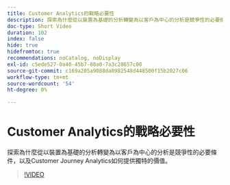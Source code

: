 ```yaml
---
title: Customer Analytics的戰略必要性
description: 探索為什麼從以裝置為基礎的分析轉變為以客戶為中心的分析是競爭性的必要條件，以及Customer Journey Analytics如何提供獨特的價值。
doc-type: Short Video
duration: 102
index: false
hide: true
hidefromtoc: true
recommendations: noCatalog, noDisplay
exl-id: c5ede527-0a40-45b7-80a0-7a3c28657c00
source-git-commit: c169a205a9088da0982548d448500f15b2027c06
workflow-type: tm+mt
source-wordcount: '54'
ht-degree: 0%

---
```


# Customer Analytics的戰略必要性

探索為什麼從以裝置為基礎的分析轉變為以客戶為中心的分析是競爭性的必要條件，以及Customer Journey Analytics如何提供獨特的價值。

<!-- 62_S112_3442459_101_the-strategic-imperative-of-customer-analytics -->
>[!VIDEO](https://video.tv.adobe.com/v/3463012/?learn=on&enablevpops=true&captions=chi_hant)
